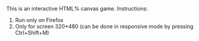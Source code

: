 This is an interactive HTML% canvas game.
Instructions:
1. Run only on Firefox
2. Only for screen 320*480 (can be done in responsive mode by pressing Ctrl+Shift+M)